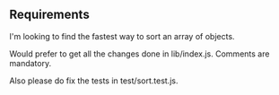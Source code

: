 ## Requirements

I'm looking to find the fastest way to sort an array of objects. 

Would prefer to get all the changes done in lib/index.js. Comments are mandatory.

Also please do fix the tests in test/sort.test.js.